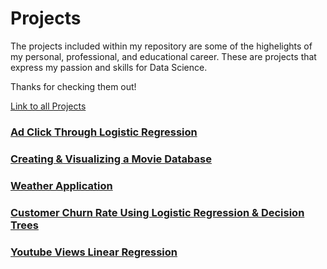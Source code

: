 # Projects

The projects included within my repository are some of the highelights of my personal, professional, and educational career. These are projects that express my passion and skills for Data Science.

Thanks for checking them out!

[Link to all Projects](https://github.com/ccouger/ccouger.github.io/tree/main/Projects)

### [Ad Click Through Logistic Regression](https://github.com/ccouger/ccouger.github.io/blob/main/Projects/Ad%20Click%20Through%20Logistic%20Regression.pdf)

### [Creating & Visualizing a Movie Database](https://github.com/ccouger/ccouger.github.io/blob/main/Projects/Creating%20and%20Visualizing%20Movie%20Database.pdf)

### [Weather Application](https://github.com/ccouger/ccouger.github.io/blob/main/Projects/Weather%20App%20-%20API.py)

### [Customer Churn Rate Using Logistic Regression & Decision Trees](https://github.com/ccouger/ccouger.github.io/blob/main/Projects/Bank%20Customer%20Churn%20Rate%20Logistic%20Regression%20and%20Decision%20Tree.pdf)

### [Youtube Views Linear Regression](https://github.com/ccouger/ccouger.github.io/blob/main/Projects/Youtube%20Views%20Linear%20Regression.pdf)
